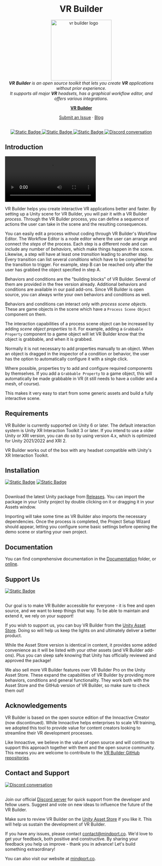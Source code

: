 <h1 align="center">VR Builder</h1>

<p align="center">
    <img src="https://github.com/user-attachments/assets/c8d8ae7e-8369-4d00-9ab1-16159dd1bd6c" alt="vr builder logo" height="200px"/>
    <br>
    <em><span><b>VR</b> <b>Builder</b> is an open source toolkit that lets you create <b>VR</b> applications without prior experience.
    <br>
    It supports all major <b>VR</b> headsets, has a graphical workflow editor, and offers various integrations.</span></em>
    <br>
</p>

<p align="center">
    <a href="https://www.mindport.co/vr-builder"><strong>VR Builder</strong></a>
    <br>
</p>

<p align="center">
    <a href="https://github.com/MindPort-GmbH/VR-Builder/issues?q=">Submit an Issue</a>
    ·
    <a href="https://www.mindport.co/blog">Blog</a>
    <br>
    <br>
</p>

<p align="center">
    <a href="https://openupm.com/packages/co.mindport.vrbuilder.core/" target="_blank">
        <img alt="Static Badge" src="https://img.shields.io/badge/OpenUPM-v5.0.0-Blue?logo=UPM&color=%2378f1c8">
    </a>
    <a href="https://github.com/MindPort-GmbH/VR-Builder/releases" target="_blank">
        <img alt="Static Badge" src="https://img.shields.io/github/downloads/MindPort-GmbH/VR-Builder/total.svg">
    </a>
    <a href="https://github.com/MindPort-GmbH/VR-Builder/issues?q=is%3Aopen" target="_blank">
        <img alt="Static Badge" src="https://img.shields.io/github/issues/MindPort-GmbH/VR-Builder?style=flat-square&color=%232EA043&label=open issues">
    </a>
    <a href="https://discord.com/invite/aUdwRRPgrK" target="_blank">
        <img src="https://img.shields.io/discord/861482616539578378" alt="Discord conversation">
    </a>
</p>

## Introduction

<video src="https://github.com/MindPort-GmbH/VR-Builder/assets/247111/ca755abb-23fa-4742-a66c-2785bff4e80f" width="300"></video>

VR Builder helps you create interactive VR applications better and faster. By setting up a Unity scene for VR Builder, you will pair it with a VR Builder *process*. Through the VR Builder process, you can define a sequence of actions the user can take in the scene and the resulting consequences.

You can easily edit a process without coding through VR Builder's Workflow Editor. The Workflow Editor is a node editor where the user can arrange and connect the *steps* of the process. Each step is a different node and can include any number of *behaviors*, which make things happen in the scene. Likewise, a step will have at least one *transition* leading to another step. Every transition can list several *conditions* which have to be completed for the transition to trigger. For example, step B can be reached only after the user has grabbed the object specified in step A.

Behaviors and conditions are the "building blocks" of VR Builder. Several of them are provided in the free version already. Additional behaviors and conditions are available in our paid add-ons. Since VR Builder is open source, you can always write your own behaviors and conditions as well.

Behaviors and conditions can interact only with *process scene objects*. These are game objects in the scene which have a `Process Scene Object` component on them.

The interaction capabilities of a process scene object can be increased by adding *scene object properties* to it. For example, adding a `Grabbable Property` component to a game object will let VR Builder know that the object is grabbable, and when it is grabbed.

Normally it is not necessary to add properties manually to an object. When an object is dragged in the inspector of a condition or behavior, the user has the option to automatically configure it with a single click.

Where possible, properties try to add and configure required components by themselves. If you add a `Grabbable Property` to a game object, this will automatically be made grabbable in VR (it still needs to have a collider and a mesh, of course).

This makes it very easy to start from some generic assets and build a fully interactive scene.

## Requirements

VR Builder is currently supported on Unity 6 or later. The default interaction system is Unity XR Interaction Toolkit 3 or later. If you intend to use a older Unity or XRI version, you can do so by using version 4.x, which is optimized for Unity 2021/2022 and XRI 2.

VR Builder works out of the box with any headset compatible with Unity's XR Interaction Toolkit.

## Installation
<a href="https://openupm.com/packages/co.mindport.vrbuilder.core/" target="_blank"><img alt="Static Badge" src="https://img.shields.io/badge/OpenUPM-v5.0.0-Blue?logo=UPM&color=%2378f1c8"></a>
<a href="https://github.com/MindPort-GmbH/VR-Builder/releases" target="_blank"><img alt="Static Badge" src="https://img.shields.io/github/downloads/MindPort-GmbH/VR-Builder/total.svg"></a>
<br><br>

Download the latest Unity package from [Releases](https://github.com/MindPort-GmbH/VR-Builder/releases). You can import the package in your Unity project by double clicking on it or dragging it in your Assets window.

Importing will take some time as VR Builder also imports the necessary dependencies. Once the process is completed, the Project Setup Wizard should appear, letting you configure some basic settings before opening the demo scene or starting your own project.

## Documentation

You can find comprehensive documentation in the [Documentation](/Documentation/vr-builder-manual.pdf) folder, or [online](documentation.mindport.co).

## Support Us
<a href="https://u3d.as/3pUD" target="_blank"><img alt="Static Badge" src="https://img.shields.io/badge/Unity Asset Store-v5.0.0-Blue?logo=unity"></a><br><br>

Our goal is to make VR Builder accessible for everyone - it is free and open source, and we want to keep things that way. To be able to maintain and extend it, we rely on your support!

If you wish to support us, you can buy VR Builder from the [Unity Asset Store](https://u3d.as/3pUD). Doing so will help us keep the lights on and ultimately deliver a better product.

While the Asset Store version is identical in content, it provides some added convenience as it will be listed with your other assets (and VR Builder add-ons). Plus you can sleep safe knowing that Unity has officially reviewed and approved the package!

We also sell more VR Builder features over VR Builder Pro on the Unity Asset Store. These expand the capabilities of VR Builder by providing more behaviors, conditions and general functionality. They work both with the Asset Store and the GitHub version of VR Builder, so make sure to check them out!

## Acknowledgements

VR Builder is based on the open source edition of the Innoactive Creator (now discontinued). While Innoactive helps enterprises to scale VR training, we adopted this tool to provide value for content creators looking to streamline their VR development processes. 

Like Innoactive, we believe in the value of open source and will continue to support this approach together with them and the open source community. 
This means you are welcome to contribute to the [VR Builder GitHub repositories](https://github.com/MindPort-GmbH).

## Contact and Support
<a href="https://discord.com/invite/aUdwRRPgrK" target="_blank"><img src="https://img.shields.io/discord/861482616539578378" alt="Discord conversation"></a><br><br>

Join our official [Discord server](https://discord.com/invite/aUdwRRPgrK) for quick support from the developer and fellow users. Suggest and vote on new ideas to influence the future of the VR Builder.

Make sure to review VR Builder on the [Unity Asset Store](https://u3d.as/3pUD) if you like it. This will help us sustain the development of VR Builder.

If you have any issues, please contact [contact@mindport.co](mailto:contact@mindport.co). We'd love to get your feedback, both positive and constructive. By sharing your feedback you help us improve - thank you in advance!
Let's build something extraordinary!

You can also visit our website at [mindport.co](https://www.mindport.co/).
